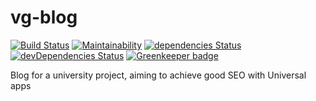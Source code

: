 # vg-blog

[![Build Status](https://travis-ci.com/ValentinGurkov/vg-blog.svg?branch=master)](https://travis-ci.com/ValentinGurkov/vg-blog) [![Maintainability](https://api.codeclimate.com/v1/badges/94d13f792dd2d9b271f1/maintainability)](https://codeclimate.com/github/ValentinGurkov/vg-blog/maintainability) [![dependencies Status](https://david-dm.org/ValentinGurkov/vg-blog/status.svg)](https://david-dm.org/ValentinGurkov/vg-blog) [![devDependencies Status](https://david-dm.org/ValentinGurkov/vg-blog/dev-status.svg)](https://david-dm.org/ValentinGurkov/vg-blog?type=dev) [![Greenkeeper badge](https://badges.greenkeeper.io/ValentinGurkov/vg-blog.svg)](https://greenkeeper.io/)

Blog for a university project, aiming to achieve good SEO with Universal apps
